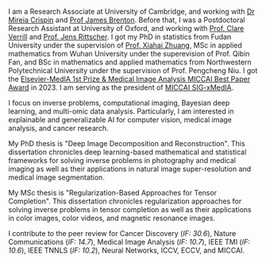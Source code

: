 I am a Research Associate at University of Cambridge, and working with [Dr Mireia Crispin](https://www.oncology.cam.ac.uk/research/our-research/crispin) and [Prof James Brenton](https://crukcambridgecentre.org.uk/users/jdb1003). Before that, I was a Postdoctoral Research Assistant at University of Oxford, and working with [Prof. Clare Verrill](https://www.nds.ox.ac.uk/team/clare-verrill) and [Prof. Jens Rittscher](https://www.ndm.ox.ac.uk/team/jens-rittscher). I got my PhD in statistics from Fudan University under the supervision of [Prof. Xiahai Zhuang](https://zmiclab.github.io/zxh/), MSc in applied mathematics from Wuhan University under the superevision of Prof. Qibin Fan, and BSc in mathematics and applied mathematics from Northwestern Polytechnical University under the supervision of Prof. Pengcheng Niu. I got the [Elsevier-MedIA 1st Prize & Medical Image Analysis MICCAI Best Paper Award](https://miccai.org/index.php/about-miccai/awards/medical-image-analysis-best-paper-award/#:~:text=The%20MICCAI%20MedIA%20Best%20Paper,the%20award%20between%20two%20winners.) in 2023. I am serving as the president of [MICCAI SIG-xMedIA](https://miccai.org/index.php/special-interest-groups/sig-xmedia/).

I focus on inverse problems, computational imaging, Bayesian deep learning, and multi-omic data analysis. Particularly, I am interested in explainable and generalizable AI for computer vision, medical image analysis, and cancer research.

My PhD thesis is "Deep Image Decomposition and Reconstruction". This dissertation chronicles deep learning-based mathematical and statistical frameworks for solving inverse problems in photography and medical imaging as well as their applications in natural image super-resolution and medical image segmentation.

My MSc thesis is "Regularization-Based Approaches for Tensor Completion". This dissertation chronicles regularization approaches for solving inverse problems in tensor completion as well as their applications in color images, color videos, and magnetic resonance images.

I contribute to the peer review for Cancer Discovery (_IF: 30.6_), Nature Communications (_IF: 14.7_), Medical Image Analysis (_IF: 10.7_), IEEE TMI (_IF: 10.6_), IEEE TNNLS (_IF: 10.2_), Neural Networks, ICCV, ECCV, and MICCAI.
